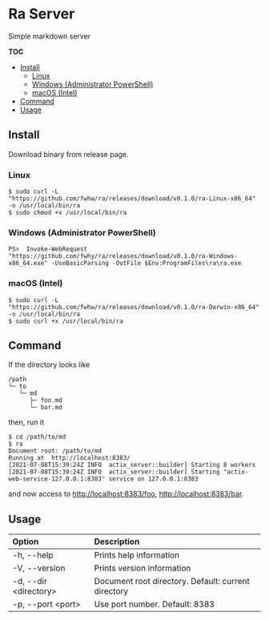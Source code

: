 # Ra Server
Simple markdown server

**TOC**
* [Install](#install)
  * [Linux](#linux)
  * [Windows (Administrator PowerShell)](#windows-administrator-powershell)
  * [macOS (Intel)](#macos-intel)
* [Command](#command)
* [Usage](#usage)

## Install
Download binary from release page.
### Linux
```console
$ sudo curl -L "https://github.com/fwhw/ra/releases/download/v0.1.0/ra-Linux-x86_64" -o /usr/local/bin/ra
$ sudo chmod +x /usr/local/bin/ra
```
### Windows (Administrator PowerShell)
```console
PS>  Invoke-WebRequest "https://github.com/fwhy/ra/releases/download/v0.1.0/ra-Windows-x86_64.exe" -UseBasicParsing -OutFile $Env:ProgramFiles\ra\ra.exe
```
### macOS (Intel)
```console
$ sudo curl -L "https://github.com/fwhw/ra/releases/download/v0.1.0/ra-Darwin-x86_64" -o /usr/local/bin/ra
$ sudo curl +x /usr/local/bin/ra
```

## Command
If the directory looks like
```
/path
└─ to
   └─ md
      ├─ foo.md
      └─ bar.md
```
then, run it
```console
$ cd /path/to/md
$ ra
Document root: /path/to/md
Running at  http://localhost:8383/
[2021-07-08T15:39:24Z INFO  actix_server::builder] Starting 8 workers
[2021-07-08T15:39:24Z INFO  actix_server::builder] Starting "actix-web-service-127.0.0.1:8383" service on 127.0.0.1:8383
```
and now access to [http://localhost:8383/foo](http://localhost:8383/foo), [http://localhost:8383/bar](http://localhost:8383/bar).

## Usage

| Option | Description |
| :-- | :-- |
| -h, --help | Prints help information |
| -V, --version | Prints version information |
| -d, --dir &lt;directory&gt; | Document root directory. Default: current directory |
| -p, --port &lt;port&gt; | Use port number. Default: 8383 |
